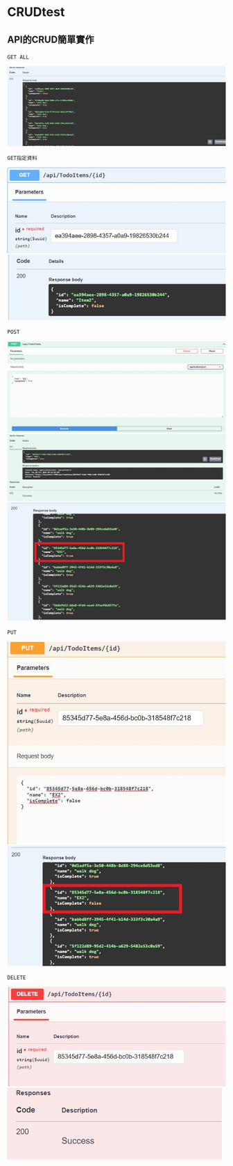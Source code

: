 # CRUDtest

## API的CRUD簡單實作

`GET ALL`

![image](https://github.com/Gamespr/CRUD/blob/main/img/Getall.JPG)

`GET指定資料`

![image](https://github.com/Gamespr/CRUD/blob/main/img/GetID1.JPG)
![image](https://github.com/Gamespr/CRUD/blob/main/img/GetID2.JPG)

`POST`

![image](https://github.com/Gamespr/CRUD/blob/main/img/POST1.JPG)
![image](https://github.com/Gamespr/CRUD/blob/main/img/POST2.JPG)
![image](https://github.com/Gamespr/CRUD/blob/main/img/POST3.jpg)

`PUT`

![image](https://github.com/Gamespr/CRUD/blob/main/img/PUT1.JPG)
![image](https://github.com/Gamespr/CRUD/blob/main/img/PUT2.jpg)

`DELETE`

![image](https://github.com/Gamespr/CRUD/blob/main/img/Delete1.JPG)
![image](https://github.com/Gamespr/CRUD/blob/main/img/Delete2.JPG)
